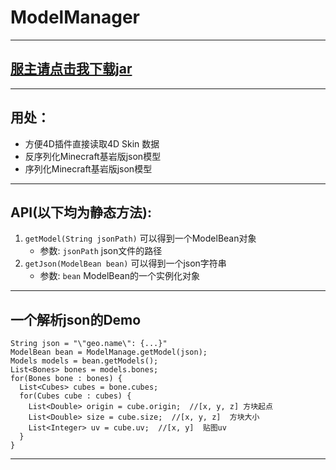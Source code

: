 # ModelManager
---
## [服主请点击我下载jar](https://github.com/iGxnon/ModelManager/releases/download/2.1.0/ModelManage.jar)
---
## 用处：
- 方便4D插件直接读取4D Skin 数据
- 反序列化Minecraft基岩版json模型
- 序列化Minecraft基岩版json模型
---
## API(以下均为静态方法):
 1. `getModel(String jsonPath)` 可以得到一个ModelBean对象
     - 参数: `jsonPath` json文件的路径
 2. `getJson(ModelBean bean)` 可以得到一个json字符串
     - 参数: `bean` ModelBean的一个实例化对象
---
## 一个解析json的Demo
```
String json = "\"geo.name\": {...}"
ModelBean bean = ModelManage.getModel(json);
Models models = bean.getModels();
List<Bones> bones = models.bones;
for(Bones bone : bones) {
  List<Cubes> cubes = bone.cubes;
  for(Cubes cube : cubes) {
    List<Double> origin = cube.origin;  //[x, y, z] 方块起点
    List<Double> size = cube.size;  //[x, y, z]  方块大小
    List<Integer> uv = cube.uv;  //[x, y]  贴图uv
  }
}
```
---
